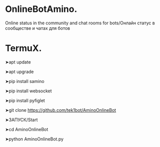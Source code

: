 # OnlineBotAmino. 
Online status in the community and chat rooms for bots/Онлайн статус в сообществе и чатах для ботов
# TermuX.
➤apt update

➤apt upgrade

➤pip install samino

➤pip install websocket

➤pip install pyfiglet

➤git clone https://github.com/tek1bot/AminoOnlineBot

➤ЗАПУСК/Start

➤cd AminoOnlineBot

➤python AminoOnlineBot.py

